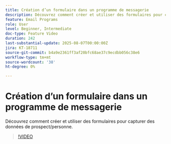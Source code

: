 ```yaml
---
title: Création d’un formulaire dans un programme de messagerie
description: Découvrez comment créer et utiliser des formulaires pour capturer des données de prospect/personne.
feature: Email Programs
role: User
level: Beginner, Intermediate
doc-type: Feature Video
duration: 242
last-substantial-update: 2025-08-07T00:00:00Z
jira: KT-18711
source-git-commit: b4a9e2361ff3af20bfc68ae37c9ecdbb056c38e6
workflow-type: tm+mt
source-wordcount: '38'
ht-degree: 0%

---
```



# Création d’un formulaire dans un programme de messagerie

Découvrez comment créer et utiliser des formulaires pour capturer des données de prospect/personne.

>[!VIDEO](https://video.tv.adobe.com/v/3470658/?learn=on&enablevpops&captions=fre_fr)
